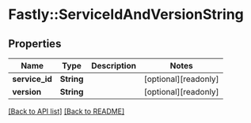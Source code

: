 # Fastly::ServiceIdAndVersionString

## Properties

| Name | Type | Description | Notes |
| ---- | ---- | ----------- | ----- |
| **service_id** | **String** |  | [optional][readonly] |
| **version** | **String** |  | [optional][readonly] |

[[Back to API list]](../../README.md#endpoints) [[Back to README]](../../README.md)

